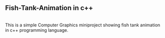 <h2>Fish-Tank-Animation in c++</h2><br>
This is a simple Computer Graphics miniproject  showing fish tank animation in c++ programming language.




